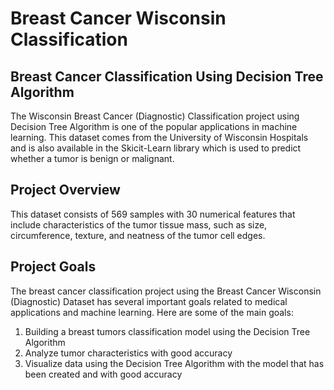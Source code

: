 # Breast Cancer Wisconsin Classification
## Breast Cancer Classification Using Decision Tree Algorithm
The Wisconsin Breast Cancer (Diagnostic) Classification project using Decision Tree Algorithm is one of the popular applications in machine learning. This dataset comes from the University of Wisconsin Hospitals and is also available in the Skicit-Learn library which is used to predict whether a tumor is benign or malignant.
## Project Overview
This dataset consists of 569 samples with 30 numerical features that include characteristics of the tumor tissue mass, such as size, circumference, texture, and neatness of the tumor cell edges.
## Project Goals
The breast cancer classification project using the Breast Cancer Wisconsin (Diagnostic) Dataset has several important goals related to medical applications and machine learning. Here are some of the main goals:
1. Building a breast tumors classification model using the Decision Tree Algorithm
2. Analyze tumor characteristics with good accuracy
3. Visualize data using the Decision Tree Algorithm with the model that has been created and with good accuracy
